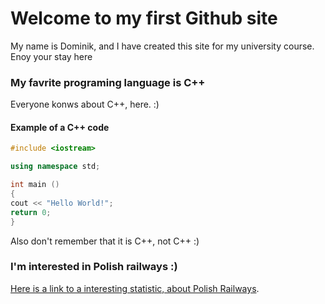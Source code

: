 # Welcome to my first Github site

My name is Dominik, and I have created this site for my university course. Enoy your stay here

### My favrite programing language is C++

Everyone konws about C++, here. :)

#### Example of a C++ code
```c++
#include <iostream>

using namespace std;

int main ()
{
cout << "Hello World!";
return 0;
}
```
Also don't remember that it is C++, not C++ :)

### I'm interested in Polish railways :)

[Here is a link to a interesting statistic, about Polish Railways](https://utk.gov.pl/pl/raporty-i-analizy/analizy-i-monitoring/statystyka-przewozow-pa/15772,Dane-podstawowe.html).
